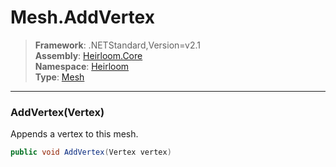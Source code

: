 # Mesh.AddVertex

> **Framework**: .NETStandard,Version=v2.1  
> **Assembly**: [Heirloom.Core][0]  
> **Namespace**: [Heirloom][0]  
> **Type**: [Mesh][1]  

--------------------------------------------------------------------------------

### AddVertex(Vertex)

Appends a vertex to this mesh.

```cs
public void AddVertex(Vertex vertex)
```

[0]: ../Heirloom.Core.md
[1]: Heirloom.Mesh.md
